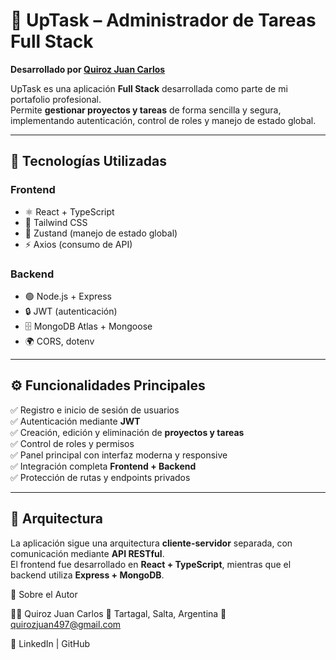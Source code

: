 # 🧩 UpTask – Administrador de Tareas Full Stack

**Desarrollado por [Quiroz Juan Carlos](https://www.linkedin.com/in/juan-quiroz-programador)**

UpTask es una aplicación **Full Stack** desarrollada como parte de mi portafolio profesional.  
Permite **gestionar proyectos y tareas** de forma sencilla y segura, implementando autenticación, control de roles y manejo de estado global.

---

## 🚀 Tecnologías Utilizadas

### **Frontend**
- ⚛️ React + TypeScript  
- 🎨 Tailwind CSS  
- 🔐 Zustand (manejo de estado global)  
- ⚡ Axios (consumo de API)

### **Backend**
- 🟢 Node.js + Express  
- 🔒 JWT (autenticación)  
- 🗄️ MongoDB Atlas + Mongoose  
- 🌍 CORS, dotenv

---

## ⚙️ Funcionalidades Principales

✅ Registro e inicio de sesión de usuarios  
✅ Autenticación mediante **JWT**  
✅ Creación, edición y eliminación de **proyectos y tareas**  
✅ Control de roles y permisos  
✅ Panel principal con interfaz moderna y responsive  
✅ Integración completa **Frontend + Backend**  
✅ Protección de rutas y endpoints privados

---

## 🧠 Arquitectura

La aplicación sigue una arquitectura **cliente-servidor** separada, con comunicación mediante **API RESTful**.  
El frontend fue desarrollado en **React + TypeScript**, mientras que el backend utiliza **Express + MongoDB**.


💼 Sobre el Autor

👨‍💻 Quiroz Juan Carlos
📍 Tartagal, Salta, Argentina
📧 quirozjuan497@gmail.com

🔗 LinkedIn
 | GitHub
